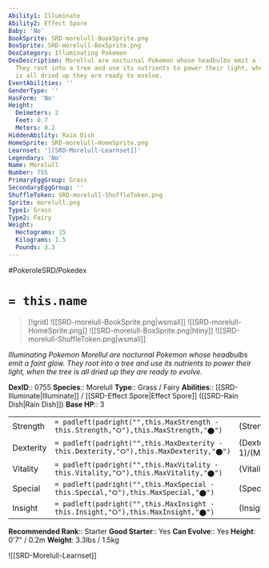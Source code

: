 ```yaml
---
Ability1: Illuminate
Ability2: Effect Spore
Baby: 'No'
BookSprite: SRD-morelull-BookSprite.png
BoxSprite: SRD-morelull-BoxSprite.png
DexCategory: Illuminating Pokemon
DexDescription: Morellul are nocturnal Pokemon whose headbulbs emit a faint glow.
  They root into a tree and use its nutrients to power their light, when the tree
  is all dried up they are ready to evolve.
EventAbilities: ''
GenderType: ''
HasForm: 'No'
Height:
  Deimeters: 2
  Feet: 0.7
  Meters: 0.2
HiddenAbility: Rain Dish
HomeSprite: SRD-morelull-HomeSprite.png
Learnset: '[[SRD-Morelull-Learnset]]'
Legendary: 'No'
Name: Morelull
Number: 755
PrimaryEggGroup: Grass
SecondaryEggGroup: ''
ShuffleToken: SRD-morelull-ShuffleToken.png
Sprite: morelull.png
Type1: Grass
Type2: Fairy
Weight:
  Hectograms: 15
  Kilograms: 1.5
  Pounds: 3.3
---
```


#PokeroleSRD/Pokedex

# `= this.name`

> [!grid]
> ![[SRD-morelull-BookSprite.png|wsmall]]
> ![[SRD-morelull-HomeSprite.png]]
> ![[SRD-morelull-BoxSprite.png|htiny]]
> ![[SRD-morelull-ShuffleToken.png|wsmall]]


*Illuminating Pokemon*
*Morellul are nocturnal Pokemon whose headbulbs emit a faint glow. They root into a tree and use its nutrients to power their light, when the tree is all dried up they are ready to evolve.*

**DexID**:: 0755
**Species**:: Morelull
**Type**:: Grass / Fairy
**Abilities**:: [[SRD-Illuminate|Illuminate]] / [[SRD-Effect Spore|Effect Spore]] ([[SRD-Rain Dish|Rain Dish]])
**Base HP**:: 3

|           |                                                                                        |                                          |
| --------- | -------------------------------------------------------------------------------------- | ---------------------------------------- |
| Strength  | `= padleft(padright("",this.MaxStrength - this.Strength,"⭘"),this.MaxStrength,"⬤")`    | (Strength::1)/(MaxStrength::3)   |
| Dexterity | `= padleft(padright("",this.MaxDexterity - this.Dexterity,"⭘"),this.MaxDexterity,"⬤")` | (Dexterity:: 1)/(MaxDexterity::2) |
| Vitality  | `= padleft(padright("",this.MaxVitality - this.Vitality,"⭘"),this.MaxVitality,"⬤")`    | (Vitality::2)/(MaxVitality::4)   |
| Special   | `= padleft(padright("",this.MaxSpecial - this.Special,"⭘"),this.MaxSpecial,"⬤")`       | (Special::2)/(MaxSpecial::4)     |
| Insight   | `= padleft(padright("",this.MaxInsight - this.Insight,"⭘"),this.MaxInsight,"⬤")`       | (Insight::2)/(MaxInsight::5)     |


**Recommended Rank**:: Starter
**Good Starter**:: Yes
**Can Evolve**:: Yes
**Height**: 0'7" / 0.2m
**Weight**: 3.3lbs / 1.5kg

![[SRD-Morelull-Learnset]]